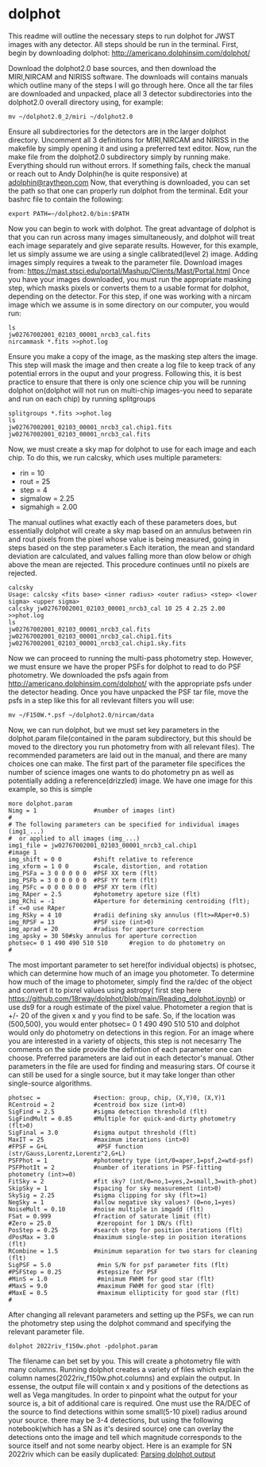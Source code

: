 # dolphot
This readme will outline the necessary steps to run dolphot for JWST images with any detector. All steps should be run in the terminal.
First, begin by downloading dolphot: http://americano.dolphinsim.com/dolphot/

Download the dolphot2.0 base sources, and then download the MIRI,NIRCAM and NIRISS software. The downloads will contains manuals which outline many of the steps I will go through here. Once all the tar files are downloaded and unpacked, place all 3 detector subdirectories into the dolphot2.0 overall directory using, for example:
```
mv ~/dolphot2.0_2/miri ~/dolphot2.0
```
Ensure all subdirectories for the detectors are in the larger dolphot directory.
Uncomment all 3 definitions for MIRI,NIRCAM and NIRISS in the makefile by simply opening it and using a preferred text editor.
Now, run the make file from the dolphot2.0 subdirectory simply by running make. Everything should run without errors. If something fails, check the manual or reach out to Andy Dolphin(he is quite responsive) at adolphin@raytheon.com
Now, that everything is downloaded, you can set the path so that one can properly run dolphot from the terminal. Edit your bashrc file to contain the following:
```
export PATH=~/dolphot2.0/bin:$PATH
```
Now you can begin to work with dolphot. The great advantage of dolphot is that you can run across many images simultaneously, and dolphot will treat each image separately and give separate results. However, for this example, let us simply assume we are using a single calibrated(level 2) image. Adding images simply requires a tweak to the parameter file. Download images from: https://mast.stsci.edu/portal/Mashup/Clients/Mast/Portal.html
Once you have your images downloaded, you must run the appropriate masking step, which masks pixels or converts them to a usable format for dolphot, depending on the detector. For this step, if one was working with a nircam image which we assume is in some directory on our computer, you would run:
```
ls
jw02767002001_02103_00001_nrcb3_cal.fits
nircammask *.fits >>phot.log
```
Ensure you make a copy of the image, as the masking step alters the image. This step will mask the image and then create a log file to keep track of any potential errors in the ouput and your progress.
Following this, it is best practice to ensure that there is only one science chip you will be running dolphot on(dolphot will not run on multi-chip images-you need to separate and run on each chip) by running splitgroups
```
splitgroups *.fits >>phot.log
ls
jw02767002001_02103_00001_nrcb3_cal.chip1.fits
jw02767002001_02103_00001_nrcb3_cal.fits
```
Now, we must create a sky map for dolphot to use for each image and each chip. To do this, we run calcsky, which uses multiple parameters:

- rin = 10
- rout = 25
- step = 4 
- sigmalow = 2.25
- sigmahigh = 2.00

The manual outlines what exactly each of these parameters does, but essentially dolphot will create a sky map based on an annulus between rin and rout pixels from the pixel whose value is being measured, going in steps based on the step parameter.s Each iteration, the mean and standard deviation are calculated, and values falling more than σlow below or σhigh above
the mean are rejected. This procedure continues until no pixels are rejected.
```
calcsky
Usage: calcsky <fits base> <inner radius> <outer radius> <step> <lower sigma> <upper sigma>
calcsky jw02767002001_02103_00001_nrcb3_cal 10 25 4 2.25 2.00 >>phot.log
ls
jw02767002001_02103_00001_nrcb3_cal.fits jw02767002001_02103_00001_nrcb3_cal.chip1.fits jw02767002001_02103_00001_nrcb3_cal.chip1.sky.fits
```
Now we can proceed to running the multi-pass photometry step. However, we must ensure we have the proper PSFs for dolphot to read to do PSF photometry. We downloaded the psfs again from http://americano.dolphinsim.com/dolphot/ with the appropriate psfs under the detector heading. Once you have unpacked the PSF tar file, move the psfs in a step like this for all revlevant filters you will use:
```
mv ~/F150W.*.psf ~/dolphot2.0/nircam/data
```
Now, we can run dolphot, but we must set key parameters in the dolphot.param file(contained in the param subdirectory, but this should be moved to the directory you run photometry from with all relevant files). The recommended parameters are laid out in the manual, and there are many choices one can make. The first part of the parameter file specifices the number of science images one wants to do photometry pn as well as potentially adding a reference(drizzled) image. We have one image for this example, so this is simple
```
more dolphot.param
Nimg = 1                #number of images (int)
#
# The following parameters can be specified for individual images (img1_...)
#  or applied to all images (img_...)
img1_file = jw02767002001_02103_00001_nrcb3_cal.chip1            #image 1
img_shift = 0 0         #shift relative to reference
img_xform = 1 0 0       #scale, distortion, and rotation
img_PSFa = 3 0 0 0 0 0  #PSF XX term (flt)
img_PSFb = 3 0 0 0 0 0  #PSF YY term (flt)
img_PSFc = 0 0 0 0 0 0  #PSF XY term (flt)
img_RAper = 2.5         #photometry apeture size (flt)
img_RChi = -1           #Aperture for determining centroiding (flt); if <=0 use RAper
img_RSky = 4 10         #radii defining sky annulus (flt>=RAper+0.5)
img_RPSF = 13           #PSF size (int>0)
img_aprad = 20          #radius for aperture correction
img_apsky = 30 50#sky annulus for aperture correction
photsec= 0 1 490 490 510 510      #region to do photometry on
#
```
The most important parameter to set here(for individual objects) is photsec, which can determine how much of an image you photometer. To determine how much of the image to photometer, simply find the ra/dec of the object and convert it to pixrel values using astropy( first step here https://github.com/18rway/dolphot/blob/main/Reading_dolphot.ipynb) or use ds9 for a rough estimate of the pixel value. Photometer a region that is +/- 20 of the given x and y you find to be safe. So, if the location was (500,500), you would enter photsec= 0 1 490 490 510 510 and dolphot would only do photometry on detections in this region. For an image where you are interested in a variety of objects, this step is not necesarry The comments on the side provide the defintion of each parameter one can choose. Preferred parameters are laid out in each detector's manual. Other parameters in the file are used for finding and measuring stars.  Of course it can still be used for a single source, but it may take longer than other single-source algorithms.
```
photsec =               #section: group, chip, (X,Y)0, (X,Y)1
RCentroid = 2           #centroid box size (int>0)
SigFind = 2.5           #sigma detection threshold (flt)
SigFindMult = 0.85      #Multiple for quick-and-dirty photometry (flt>0)
SigFinal = 3.0          #sigma output threshold (flt)
MaxIT = 25              #maximum iterations (int>0)
#FPSF = G+L              #PSF function (str/Gauss,Lorentz,Lorentz^2,G+L)
PSFPhot = 1             #photometry type (int/0=aper,1=psf,2=wtd-psf)
PSFPhotIt = 2           #number of iterations in PSF-fitting photometry (int>=0)
FitSky = 2              #fit sky? (int/0=no,1=yes,2=small,3=with-phot)
SkipSky = 1             #spacing for sky measurement (int>0)
SkySig = 2.25           #sigma clipping for sky (flt>=1)
NegSky = 1              #allow negative sky values? (0=no,1=yes)
NoiseMult = 0.10        #noise multiple in imgadd (flt)
FSat = 0.999            #fraction of saturate limit (flt)
#Zero = 25.0             #zeropoint for 1 DN/s (flt)
PosStep = 0.25          #search step for position iterations (flt)
dPosMax = 3.0           #maximum single-step in position iterations (flt)
RCombine = 1.5          #minimum separation for two stars for cleaning (flt)
SigPSF = 5.0             #min S/N for psf parameter fits (flt)
#PSFStep = 0.25          #stepsize for PSF
#MinS = 1.0              #minimum FWHM for good star (flt)
#MaxS = 9.0              #maximum FWHM for good star (flt)
#MaxE = 0.5              #maximum ellipticity for good star (flt)
#
```
After changing all relevant parameters and setting up the PSFs, we can run the photometry step using the dolphot command and specifying the relevant parameter file.
```
dolphot 2022riv_f150w.phot -pdolphot.param
```
The filename can bet set by you. This will create a photometry file with many columns. Running dolphot creates a variety of files which explain the column names(2022riv_f150w.phot.columns) and explain the output. In essense, the output file will contain x and y positions of the detections as well as Vega mangitudes. In order to pinpoint what the output for your source is, a bit of additional care is required. One must use the RA/DEC of the source to find detections within some small(5-10 pixel) radius around your source. there may be 3-4 detections, but using the following notebook(which has a SN as it's desired source) one can overlay the detections onto the image and tell which magnitude corresponds to the source itself and not some nearby object. Here is an example for SN 2022riv which can be easily duplicated: [Parsing dolphot output](https://github.com/18rway/dolphot/blob/main/Reading_dolphot.ipynb)
